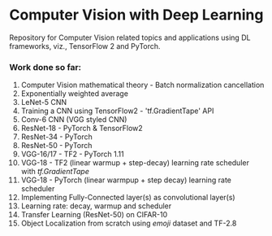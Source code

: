 # Computer Vision with Deep Learning

Repository for Computer Vision related topics and applications using DL frameworks, viz., TensorFlow 2 and PyTorch.


### Work done so far:
1. Computer Vision mathematical theory - Batch normalization cancellation
2. Exponentially weighted average
3. LeNet-5 CNN
4. Training a CNN using TensorFlow2 - 'tf.GradientTape' API
5. Conv-6 CNN (VGG styled CNN)
6. ResNet-18 - PyTorch & TensorFlow2
7. ResNet-34 - PyTorch
8. ResNet-50 - PyTorch
9. VGG-16/17 - TF2 - PyTorch 1.11
10. VGG-18 - TF2 (linear warmup + step-decay) learning rate scheduler with _tf.GradientTape_
11. VGG-18 - PyTorch (linear warmpup + step decay) learning rate scheduler
12. Implementing Fully-Connected layer(s) as convolutional layer(s)
13. Learning rate: decay, warmup and scheduler
14. Transfer Learning (ResNet-50) on CIFAR-10
15. Object Localization from scratch using _emoji_ dataset and TF-2.8
